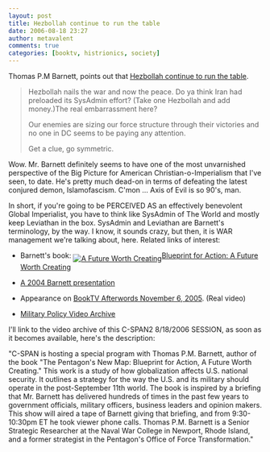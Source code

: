 ```yaml
---
layout: post
title: Hezbollah continue to run the table
date: 2006-08-18 23:27
author: metavalent
comments: true
categories: [booktv, histrionics, society]
---
```

Thomas P.M Barnett, points out that <a href="http://www.thomaspmbarnett.com/weblog/archives2/003594.html">Hezbollah continue to run the table</a>.
<blockquote>Hezbollah nails the war and now the peace. Do ya think Iran had preloaded its SysAdmin effort? (Take one Hezbollah and add money.)The real embarrassment here?

Our enemies are sizing our force structure through their victories and no one in DC seems to be paying any attention.

Get a clue, go symmetric.</blockquote>
Wow.  Mr. Barnett definitely seems to have one of the most unvarnished perspective of the Big Picture for American Christian-o-Imperialism that I've seen, to date.  He's pretty much dead-on in terms of defeating the latest conjured demon, Islamofascism.  C'mon ... Axis of Evil is so 90's, man.

In short, if you're going to be PERCEIVED AS an effectively benevolent Global Imperialist, you have to think like SysAdmin of The World and mostly keep Leviathan in the box.  SysAdmin and Leviathan are Barnett's terminology, by the way. I know, it sounds crazy, but then, it is WAR management we're talking about, here.  Related links of interest:

* Barnett's book: <img width="1" height="1" border="0" style="display:none;" src="http://service.bfast.com/bfast/serve?bfmid=2181&amp;sourceid=41606204&amp;bfpid=0399153128&amp;bfmtype=book" /><a href="http://service.bfast.com/bfast/click?bfmid=2181&amp;sourceid=41606204&amp;bfpid=0399153128&amp;bfmtype=book"><img border="0" align="middle" alt="A Future Worth Creating" src="http://images.barnesandnoble.com/images/9930000/9936068.gif" />Blueprint for Action: A Future Worth Creating</a>

* <a href="//cspanrm.fplive.net/cspan/project/ter/ter122004_barnett.rm')">A 2004 Barnett presentation</a>

* Appearance on <a href="http://www.booktv.org/ram/afterwords/1005/arc_btv102905_4.ram">BookTV Afterwords November 6, 2005</a>. (Real video)

* <a href="http://www.ndu.edu/info/MPSV.cfm">Military Policy Video Archive</a>

I'll link to the video archive of this C-SPAN2 8/18/2006 SESSION, as soon as it becomes available, here's the description:

"C-SPAN is hosting a special program with Thomas P.M. Barnett, author of the book "The Pentagon's New Map: Blueprint for Action, A Future Worth Creating." This work is a study of how globalization affects U.S. national security. It outlines a strategy for the way the U.S. and its military should operate in the post-September 11th world. The book is inspired by a briefing that Mr. Barnett has delivered hundreds of times in the past few years to government officials, military officers, business leaders and opinion makers. This show will aired a tape of Barnett giving that briefing, and from 9:30-10:30pm ET he took viewer phone calls. Thomas P.M. Barnett is a Senior Strategic Researcher at the Naval War College in Newport, Rhode Island, and a former strategist in the Pentagon's Office of Force Transformation."
